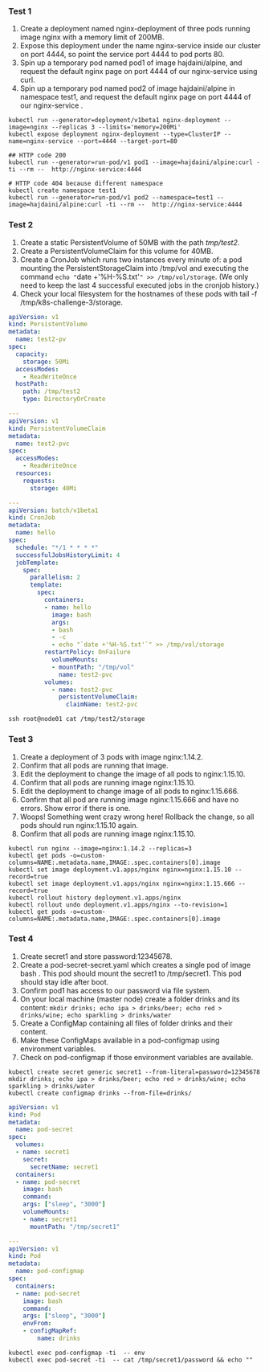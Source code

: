 ### Test 1

1. Create a deployment named nginx-deployment of three pods running image nginx with a memory limit of 200MB.
2. Expose this deployment under the name nginx-service inside our cluster on port 4444, so point the service port 4444 to pod ports 80.
3. Spin up a temporary pod named pod1 of image hajdaini/alpine, and request the default nginx page on port 4444 of our nginx-service using curl.
4. Spin up a temporary pod named pod2 of image hajdaini/alpine in namespace test1, and request the default nginx page on port 4444 of our nginx-service .

```shell
kubectl run --generator=deployment/v1beta1 nginx-deployment --image=nginx --replicas 3 --limits='memory=200Mi'
kubectl expose deployment nginx-deployment --type=ClusterIP --name=nginx-service --port=4444 --target-port=80

## HTTP code 200
kubectl run --generator=run-pod/v1 pod1 --image=hajdaini/alpine:curl -ti --rm --  http://nginx-service:4444

# HTTP code 404 because different namespace
kubectl create namespace test1
kubectl run --generator=run-pod/v1 pod2 --namespace=test1 --image=hajdaini/alpine:curl -ti --rm --  http://nginx-service:4444
```

### Test 2

1. Create a static PersistentVolume of 50MB with the path *tmp/test2*.
2. Create a PersistentVolumeClaim for this volume for 40MB.
3. Create a CronJob which runs two instances every minute of: a pod mounting the PersistentStorageClaim into /tmp/vol and executing the command `echo "`date +'%H-%S.txt'`" >> /tmp/vol/storage`. (We only need to keep the last 4 successful executed jobs in the cronjob history.)
4. Check your local filesystem for the hostnames of these pods with tail -f /tmp/k8s-challenge-3/storage.


```yaml
apiVersion: v1
kind: PersistentVolume
metadata:
  name: test2-pv
spec:
  capacity:
    storage: 50Mi
  accessModes:
    - ReadWriteOnce
  hostPath:
    path: /tmp/test2
    type: DirectoryOrCreate

---
apiVersion: v1
kind: PersistentVolumeClaim
metadata:
  name: test2-pvc
spec:
  accessModes:
    - ReadWriteOnce
  resources:
    requests:
      storage: 40Mi

---
apiVersion: batch/v1beta1
kind: CronJob
metadata:
  name: hello
spec:
  schedule: "*/1 * * * *"
  successfulJobsHistoryLimit: 4
  jobTemplate:
    spec:
      parallelism: 2
      template:
        spec:
          containers:
          - name: hello
            image: bash
            args:
            - bash
            - -c
            - echo "`date +'%H-%S.txt'`" >> /tmp/vol/storage
          restartPolicy: OnFailure
            volumeMounts:
            - mountPath: "/tmp/vol"
              name: test2-pvc
          volumes:
            - name: test2-pvc
              persistentVolumeClaim:
                claimName: test2-pvc
```

```shell
ssh root@node01 cat /tmp/test2/storage
```

### Test 3


1. Create a deployment of 3 pods with image nginx:1.14.2.
2. Confirm that all pods are running that image.
3. Edit the deployment to change the image of all pods to nginx:1.15.10.
4. Confirm that all pods are running image nginx:1.15.10.
5. Edit the deployment to change image of all pods to nginx:1.15.666.
6. Confirm that all pod are running image nginx:1.15.666 and have no errors. Show error if there is one.
7. Woops! Something went crazy wrong here! Rollback the change, so all pods should run nginx:1.15.10 again.
8. Confirm that all pods are running image nginx:1.15.10.


```shell
kubectl run nginx --image=nginx:1.14.2 --replicas=3
kubectl get pods -o=custom-columns=NAME:.metadata.name,IMAGE:.spec.containers[0].image
kubectl set image deployment.v1.apps/nginx nginx=nginx:1.15.10 --record=true
kubectl set image deployment.v1.apps/nginx nginx=nginx:1.15.666 --record=true
kubectl rollout history deployment.v1.apps/nginx
kubectl rollout undo deployment.v1.apps/nginx --to-revision=1
kubectl get pods -o=custom-columns=NAME:.metadata.name,IMAGE:.spec.containers[0].image
```


### Test 4

1. Create secret1 and store password:12345678.
2. Create a pod-secret-secret.yaml which creates a single pod of image bash . This pod should mount the secret1 to /tmp/secret1. This pod should stay idle after boot.
3. Confirm pod1 has access to our password via file system.
4. On your local machine (master node) create a folder drinks and its content: `mkdir drinks; echo ipa > drinks/beer; echo red > drinks/wine; echo sparkling > drinks/water`
5. Create a ConfigMap containing all files of folder drinks and their content.
6. Make these ConfigMaps available in a pod-configmap using environment variables.
7. Check on pod-configmap if those environment variables are available.


```shell
kubectl create secret generic secret1 --from-literal=password=12345678
mkdir drinks; echo ipa > drinks/beer; echo red > drinks/wine; echo sparkling > drinks/water
kubectl create configmap drinks --from-file=drinks/
```


```yaml
apiVersion: v1
kind: Pod
metadata:
  name: pod-secret
spec:
  volumes:
  - name: secret1
    secret:
      secretName: secret1
  containers:
  - name: pod-secret
    image: bash
    command:
    args: ["sleep", "3000"]
    volumeMounts:
    - name: secret1
      mountPath: "/tmp/secret1"

---
apiVersion: v1
kind: Pod
metadata:
  name: pod-configmap
spec:
  containers:
  - name: pod-secret
    image: bash
    command:
    args: ["sleep", "3000"]
    envFrom:
    - configMapRef:
        name: drinks
```

```shell
kubectl exec pod-configmap -ti  -- env
kubectl exec pod-secret -ti  -- cat /tmp/secret1/password && echo ""
```
